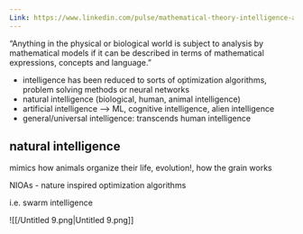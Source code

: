 ```yaml
---
Link: https://www.linkedin.com/pulse/mathematical-theory-intelligence-azamat-abdoullaev/
---
```

“Anything in the physical or biological world is subject to analysis by mathematical models if it can be described in terms of mathematical expressions, concepts and language.”

  

- intelligence has been reduced to sorts of optimization algorithms, problem solving methods or neural networks
- natural intelligence (biological, human, animal intelligence)
- artificial intelligence —> ML, cognitive intelligence, alien intelligence
- general/universal intelligence: transcends human intelligence

## natural intelligence

mimics how animals organize their life, evolution!, how the grain works

NIOAs - nature inspired optimization algorithms

i.e. swarm intelligence

![[/Untitled 9.png|Untitled 9.png]]